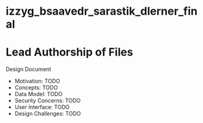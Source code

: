 izzyg_bsaavedr_sarastik_dlerner_final
=====================================

# Lead Authorship of Files
Design Document 
- Motivation: TODO
- Concepts: TODO
- Data Model: TODO
- Security Concerns: TODO
- User Interface: TODO
- Design Challenges: TODO
